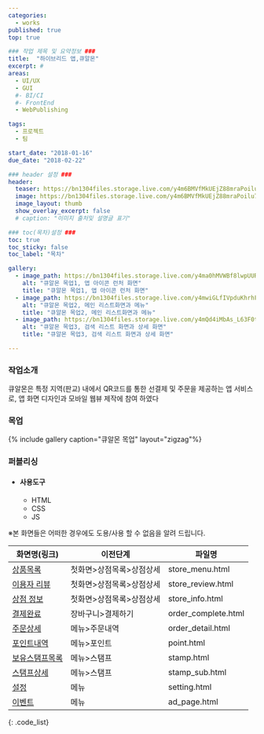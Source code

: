 ```yaml
---
categories:
  - works
published: true
top: true

### 작업 제목 및 요약정보 ###
title:  "하이브리드 앱,큐알몬"
excerpt: #
areas:
  - UI/UX
  - GUI
  #- BI/CI
  #- FrontEnd
  - WebPublishing

tags:
  - 프로젝트
  - 팀

start_date: "2018-01-16"
due_date: "2018-02-22"

### header 설정 ###
header:
  teaser: https://bn1304files.storage.live.com/y4m6BMVfMkUEjZ88mraPoilu7KQo19r8b9cnX9q24d2wkGIwgjpQjN9qq7pkSXO1IfRfDuWDrbxbqeXXfsXoAHdy6l2pu1gCXiPsIHKcrEh1e0-M2BXT8KmEMUW1AYufkwkt5kpTk9lzpERfnfJ6m6yAlA4PohkpI3iecZvBIFSCjX5uDOs_R2EqYmBvpa8z3Hz?width=800&height=800&cropmode=none
  image: https://bn1304files.storage.live.com/y4m6BMVfMkUEjZ88mraPoilu7KQo19r8b9cnX9q24d2wkGIwgjpQjN9qq7pkSXO1IfRfDuWDrbxbqeXXfsXoAHdy6l2pu1gCXiPsIHKcrEh1e0-M2BXT8KmEMUW1AYufkwkt5kpTk9lzpERfnfJ6m6yAlA4PohkpI3iecZvBIFSCjX5uDOs_R2EqYmBvpa8z3Hz?width=800&height=800&cropmode=none
  image_layout: thumb
  show_overlay_excerpt: false
  # caption: "이미지 출처및 설명글 표기"

### toc(목차)설정 ###
toc: true
toc_sticky: false
toc_label: "목차"

gallery:
  - image_path: https://bn1304files.storage.live.com/y4ma0hMVWBf8lwpUURr9stNXNxtSuBH3UpD67sFAnD0mvaCBwK7iTRF9waSxoVCxkppsmHcqjPAxO1bZtX871DvQooAXv2GSIS8KT6kgVvEqtz2z3Bds_zgd782aWMYHdVkdhH-0iVsV5KhFouQjzzTTqXjvpnI_1HpqWAyW-VnGg-1-hAfEWW-urk0eO_DJcJW?width=1024&height=724&cropmode=none
    alt: "큐알몬 목업1, 앱 아이콘 런처 화면"
    title: "큐알몬 목업1, 앱 아이콘 런처 화면"
  - image_path: https://bn1304files.storage.live.com/y4mwiGLfIVpduKhrhFPP3g5Fo7R-SBBrgOXgU7mv_nPAUIoE_3UNItMTl12sFJJDqvvgUHTn9Xbya5UKcbDvmoU6hQVz0ruiJdCPdr5svtfVhm4pJfuNZW5EQgDPMpga71bcwPq-5-CfxjmR0Fy53-FPXBScN_ViPJF8bo2Ch-ov50hM_aBlYOYs3B4uZho88L5?width=1024&height=724&cropmode=none
    alt: "큐알몬 목업2, 메인 리스트화면과 메뉴"
    title: "큐알몬 목업2, 메인 리스트화면과 메뉴"
  - image_path: https://bn1304files.storage.live.com/y4mQd4iMbAs_L63F0txfJW8TxybDwLcsS4XrEaYVgFw4b4tR0GO2CzeqEtMr0z_gHGOi43v5wgZTA1LN3mPW7x_YYpoEBMhc_unLLKHzMB-gyevXJKwbQoNHvkCyub9nRY-ABRUmeWaXUxW8Vg_AdpilAISumEduIugdfYTXOTE7Q0G-2MPeBCyCv9y5vHcJnEk?width=1024&height=724&cropmode=none
    alt: "큐알몬 목업3, 검색 리스트 화면과 상세 화면"
    title: "큐알몬 목업3, 검색 리스트 화면과 상세 화면"

---
```

### 작업소개
큐알몬은 특정 지역(판교) 내에서 QR코드를 통한 선결제 및 주문을 제공하는 앱 서비스로, 앱 화면 디자인과 모바일 웹뷰 제작에 참여 하였다

### 목업
{% include gallery caption="큐알몬 목업" layout="zigzag"%}

### 퍼블리싱 
- #### 사용도구
  - HTML
  - CSS
  - JS
  
<div markdown=1>

※본 화면들은 어떠한 경우에도 도용/사용 할 수 없음을 알려 드립니다.

</div>


|    화면명(링크)     |                                 이전단계                                 |    파일명      |
|--------------------|--------------------------------------------------------------------------|---------------|
|[상품목록](https://drv.tw/~hi.heera@hotmail.com/od/Web/qrmon/page/store_menu.html) |첫화면>상점목록>상점상세 | store_menu.html    |
|[이용자 리뷰](https://drv.tw/~hi.heera@hotmail.com/od/Web/qrmon/page/store_review.html)|첫화면>상점목록>상점상세 | store_review.html  |
|[상점 정보](https://drv.tw/~hi.heera@hotmail.com/od/Web/qrmon/page/order_complete.html)|첫화면>상점목록>상점상세| store_info.html    |
|[결제완료](https://drv.tw/~hi.heera@hotmail.com/od/Web/seumteo/introduce.html)|장바구니>결제하기| order_complete.html|
|[주문상세](https://drv.tw/~hi.heera@hotmail.com/od/Web/qrmon/page/order_detail.html)|메뉴>주문내역| order_detail.html  |
|[포인트내역](https://drv.tw/~hi.heera@hotmail.com/od/Web/qrmon/page/point.html)|메뉴>포인트| point.html         |
|[보유스탬프목록](https://drv.tw/~hi.heera@hotmail.com/od/Web/qrmon/page/stamp.html)|메뉴>스탬프| stamp.html         |
|[스탬프상세](https://drv.tw/~hi.heera@hotmail.com/od/Web/qrmon/page/stamp_sub.html)|메뉴>스탬프| stamp_sub.html     |
|[설정](https://drv.tw/~hi.heera@hotmail.com/od/Web/qrmon/page/setting.html)|메뉴| setting.html       |
|[이벤트](https://drv.tw/~hi.heera@hotmail.com/od/Web/qrmon/page/ad_page.html)|메뉴| ad_page.html       |
{: .code_list}

